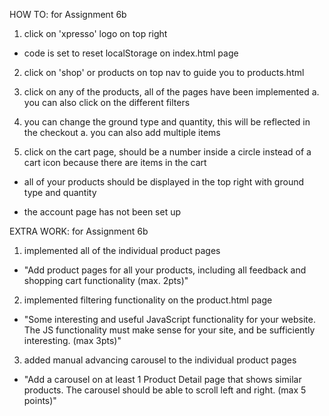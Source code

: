 HOW TO: for Assignment 6b 
1. click on 'xpresso' logo on top right
- code is set to reset localStorage on index.html page

2. click on 'shop' or products on top nav to guide you to products.html

3. click on any of the products, all of the pages have been implemented
a. you can also click on the different filters

4. you can change the ground type and quantity, this will be reflected in the checkout
a. you can also add multiple items

5. click on the cart page, should be a number inside a circle instead of a cart icon because there are items in the cart
- all of your products should be displayed in the top right with ground type and quantity

- the account page has not been set up

EXTRA WORK: for Assignment 6b 
1. implemented all of the individual product pages
- "Add product pages for all your products, including all feedback and shopping cart functionality (max. 2pts)"

2. implemented filtering functionality on the product.html page
- "Some interesting and useful JavaScript functionality for your website. The JS functionality must make sense for your site, and be sufficiently interesting. (max 3pts)"

3. added manual advancing carousel to the individual product pages
- "Add a carousel on at least 1 Product Detail page that shows similar products. The carousel should be able to scroll left and right. (max 5 points)"